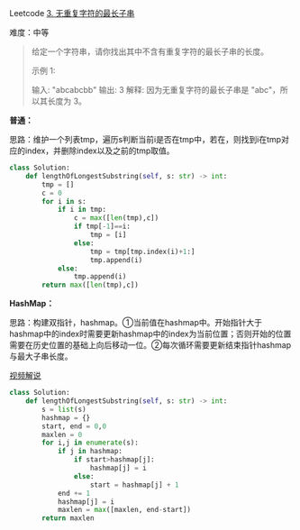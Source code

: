 Leetcode [3. 无重复字符的最长子串](https://leetcode-cn.com/problems/longest-substring-without-repeating-characters/)

难度：中等

> 给定一个字符串，请你找出其中不含有重复字符的最长子串的长度。
>
> 示例 1:
>
> 输入: "abcabcbb"
> 输出: 3 
> 解释: 因为无重复字符的最长子串是 "abc"，所以其长度为 3。
>



**普通：**

思路：维护一个列表tmp，遍历s判断当前i是否在tmp中，若在，则找到i在tmp对应的index，并删除index以及之前的tmp取值。

```python
class Solution:
    def lengthOfLongestSubstring(self, s: str) -> int:
        tmp = []
        c = 0
        for i in s:
            if i in tmp:
                c = max([len(tmp),c])
                if tmp[-1]==i:
                    tmp = [i]
                else:
                    tmp = tmp[tmp.index(i)+1:]
                    tmp.append(i)
            else:
                tmp.append(i)
        return max([len(tmp),c])
```



**HashMap：**

思路：构建双指针，hashmap。①当前值在hashmap中。开始指针大于hashmap中的index时需要更新hashmap中的index为当前位置；否则开始的位置需要在历史位置的基础上向后移动一位。②每次循环需要更新结束指针hashmap与最大子串长度。

[视频解说](https://leetcode-cn.com/problems/longest-substring-without-repeating-characters/solution/wu-zhong-fu-zi-fu-de-zui-chang-zi-chuan-cshi-xian-/)

```python
class Solution:
    def lengthOfLongestSubstring(self, s: str) -> int:
        s = list(s)
        hashmap = {}
        start, end = 0,0
        maxlen = 0
        for i,j in enumerate(s):
            if j in hashmap:
                if start>hashmap[j]:
                    hashmap[j] = i
                else:
                    start = hashmap[j] + 1
            end += 1
            hashmap[j] = i
            maxlen = max([maxlen, end-start])
        return maxlen
```







